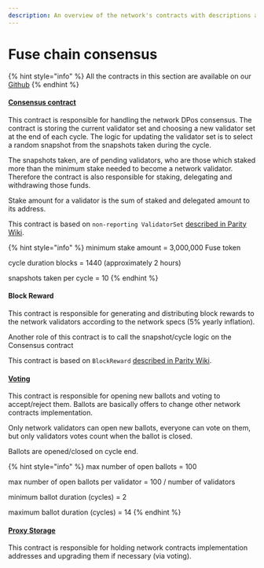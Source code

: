 ```yaml
---
description: An overview of the network's contracts with descriptions and links
---
```


# Fuse chain consensus

{% hint style="info" %}
All the contracts in this section are available on our [Github](https://github.com/fuseio/fuse-network/tree/master/contracts) 
{% endhint %}

#### [Consensus contract](https://explorer.fusenet.io/address/0x3014ca10b91cb3d0ad85fef7a3cb95bcac9c0f79)

This contract is responsible for handling the network DPos consensus. The contract is storing the current validator set and choosing a new validator set at the end of each cycle. The logic for updating the validator set is to select a random snapshot from the snapshots taken during the cycle.

The snapshots taken, are of pending validators, who are those which staked more than the minimum stake needed to become a network validator. Therefore the contract is also responsible for staking, delegating and withdrawing those funds.

Stake amount for a validator is the sum of staked and delegated amount to its address.

This contract is based on `non-reporting ValidatorSet` [described in Parity Wiki](https://wiki.parity.io/Validator-Set.html#non-reporting-contract).

{% hint style="info" %}
minimum stake amount = 3,000,000 Fuse token

cycle duration blocks = 1440 \(approximately 2 hours\)

snapshots taken per cycle = 10
{% endhint %}

#### Block Reward

This contract is responsible for generating and distributing block rewards to the network validators according to the network specs \(5% yearly inflation\).

Another role of this contract is to call the snapshot/cycle logic on the Consensus contract

This contract is based on `BlockReward` [described in Parity Wiki](https://wiki.parity.io/Block-Reward-Contract).

#### [Voting](https://explorer.fusenet.io/address/0x4c889f137232E827c00710752E86840805A70484)

This contract is responsible for opening new ballots and voting to accept/reject them. Ballots are basically offers to change other network contracts implementation.

Only network validators can open new ballots, everyone can vote on them, but only validators votes count when the ballot is closed.

Ballots are opened/closed on cycle end.

{% hint style="info" %}
max number of open ballots = 100

max number of open ballots per validator = 100 / number of validators

minimum ballot duration \(cycles\) = 2

maximum ballot duration \(cycles\) = 14
{% endhint %}

#### [Proxy Storage](https://explorer.fusenet.io/address/0x23D8634ED1B2662dC96FcE6208fde93258731333)

This contract is responsible for holding network contracts implementation addresses and upgrading them if necessary \(via voting\).

